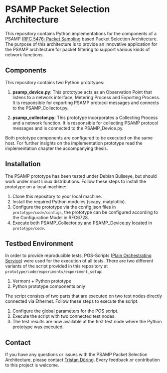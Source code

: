 # PSAMP Packet Selection Architecture 

This repository contains Python implementations for the components of a PSAMP ([RFC 5476: Packet Sampling](https://datatracker.ietf.org/doc/rfc5476/) based Packet Selection Architecture. The purpose of this architecture is to provide an innovative application for the PSAMP architecture for packet filtering to support various kinds of network functions.

## Components 

This repository contains two Python prototypes:

1. **psamp_device.py**: This prototype acts as an Observation Point that listens to a network interface, Metering Process and Exporting Process. It is responsible for exporting PSAMP protocol messages and connects to the PSAMP_Collector.py.

2. **psamp_collector.py**: This prototype incorporates a Collecting Process and a network function. It is responsible for collecting PSAMP protocol messages and is connected to the PSAMP_Device.py.

Both prototype components are configured to be executed on the same host. For further insights on the implementation prototype read the implementation chapter the accompanying thesis.

## Installation

The PSAMP prototype has been tested under Debian Bullseye, but should work under most Linux distributions. Follow these steps to install the prototype on a local machine:

1. Clone this repository to your local machine.
2. Install the required Python modules (scapy, matplotlib).
2. Configure the prototype via the config.json files in `prototype/code/configs`, the prototype can be configured according to the Configuration Model in RFC6728.
3. Execute both PSAMP_Collector.py and PSAMP_Device.py located in `prototype/code`.

## Testbed Environment

In order to provide reproducible tests, POS-Scripts ([Plain Orchestrating Service](https://gitlab.lrz.de/I8-testbeds/pos)) were used for the execution of all tests. There are two different variants of the script provided in this repository at `prototype/code/experiments/experiment_setup`:

1. Vermont + Python prototype
2. Python prototype components only

The script consists of two parts that are executed on two test nodes directly connected via Ethernet. Follow these steps to execute the script:

1. Configure the global parameters for the POS script.
2. Execute the script with two connected test nodes.
3. The test results are now available at the first test node where the Python prototype was executed.


## Contact

If you have any questions or issues with the PSAMP Packet Selection Architecture, please contact [Tristan Döring](mailto:tristan.doering@tum.de). Every feedback or contribution to this project is welcome.
